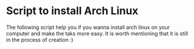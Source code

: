 
# Script to install Arch Linux

The following script help you if you wanna install arch linux on your computer and make the taks more easy. 
It is worth mentioning that it is still in the process of creation :)
